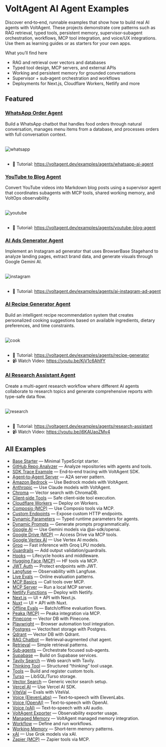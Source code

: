 # VoltAgent AI Agent Examples

Discover end‑to‑end, runnable examples that show how to build real AI agents with VoltAgent. These projects demonstrate core patterns such as RAG retrieval, typed tools, persistent memory, supervisor‑subagent orchestration, workflows, MCP tool integration, and voice/UX integrations. Use them as learning guides or as starters for your own apps.

What you’ll find here

- RAG and retrieval over vectors and databases
- Typed tool design, MCP servers, and external APIs
- Working and persistent memory for grounded conversations
- Supervisor + sub‑agent orchestration and workflows
- Deployments for Next.js, Cloudflare Workers, Netlify and more

## Featured

### [WhatsApp Order Agent](./with-whatsapp)

Build a WhatsApp chatbot that handles food orders through natural conversation, manages menu items from a database, and processes orders with full conversation context.

<br/>

<img alt="whatsapp" src="https://github.com/user-attachments/assets/dc9c4986-3e68-42f8-a450-ecd79b4dbd99" />

<br/>
<br/>

- 📖 Tutorial: https://voltagent.dev/examples/agents/whatsapp-ai-agent

### [YouTube to Blog Agent](./with-youtube-to-blog)

Convert YouTube videos into Markdown blog posts using a supervisor agent that coordinates subagents with MCP tools, shared working memory, and VoltOps observability.

<br/>

<img alt="youtube" src="https://github.com/user-attachments/assets/f9c944cf-8a9a-4ac5-a5f9-860ce08f058b" />

<br/>
<br/>

- 📖 Tutorial: https://voltagent.dev/examples/agents/youtube-blog-agent

### [AI Ads Generator Agent](./with-ad-creator)

Implement an Instagram ad generator that uses BrowserBase Stagehand to analyze landing pages, extract brand data, and generate visuals through Google Gemini AI.

<br/>

<img alt="instagram" src="https://github.com/user-attachments/assets/973e79c7-34ec-4f8e-8a41-9273d44234c6" />

<br/>
<br/>

- 📖 Tutorial: https://voltagent.dev/examples/agents/ai-instagram-ad-agent

### [AI Recipe Generator Agent](./with-recipe-generator)

Build an intelligent recipe recommendation system that creates personalized cooking suggestions based on available ingredients, dietary preferences, and time constraints.

<br/>

<img alt="cook" src="https://github.com/user-attachments/assets/dde6ce2f-c963-4075-9825-f216bc6e3467" />

<br/>
<br/>

- 📖 Tutorial: https://voltagent.dev/examples/agents/recipe-generator
- 📹 Watch Video: https://youtu.be/KjV1c6AhlfY

### [AI Research Assistant Agent](./with-research-assistant)

Create a multi-agent research workflow where different AI agents collaborate to research topics and generate comprehensive reports with type-safe data flow.

<br/>

<img alt="research" src="https://github.com/user-attachments/assets/8f459748-132e-4ff3-9afe-0561fa5075c2" />

<br/>
<br/>

- 📖 Tutorial: https://voltagent.dev/examples/agents/research-assistant
- 📹 Watch Video: https://youtu.be/j6KAUaoZMy4

## All Examples

- [Base Starter](./base) — Minimal TypeScript starter.
- [GitHub Repo Analyzer](./github-repo-analyzer) — Analyze repositories with agents and tools.
- [SDK Trace Example](./sdk-trace-example) — End‑to‑end tracing with VoltAgent SDK.
- [Agent‑to‑Agent Server](./with-a2a-server) — A2A server pattern.
- [Amazon Bedrock](./with-amazon-bedrock) — Use Bedrock models with VoltAgent.
- [Anthropic](./with-anthropic) — Use Claude models with VoltAgent.
- [Chroma](./with-chroma) — Vector search with ChromaDB.
- [Client‑side Tools](./with-client-side-tools) — Safe client‑side tool execution.
- [Cloudflare Workers](./with-cloudflare-workers) — Deploy on Workers.
- [Composio (MCP)](./with-composio-mcp) — Use Composio tools via MCP.
- [Custom Endpoints](./with-custom-endpoints) — Expose custom HTTP endpoints.
- [Dynamic Parameters](./with-dynamic-parameters) — Typed runtime parameters for agents.
- [Dynamic Prompts](./with-dynamic-prompts) — Generate prompts programmatically.
- [Google AI](./with-google-ai) — Use Gemini models via @ai-sdk/openai.
- [Google Drive (MCP)](./with-google-drive-mcp) — Access Drive via MCP tools.
- [Google Vertex AI](./with-google-vertex-ai) — Use Vertex AI models.
- [Groq](./with-groq-ai) — Fast inference with Groq LPU models.
- [Guardrails](./with-guardrails) — Add output validation/guardrails.
- [Hooks](./with-hooks) — Lifecycle hooks and middleware.
- [Hugging Face (MCP)](./with-hugging-face-mcp) — HF tools via MCP.
- [JWT Auth](./with-jwt-auth) — Protect endpoints with JWT.
- [Langfuse](./with-langfuse) — Observability with Langfuse.
- [Live Evals](./with-live-evals) — Online evaluation patterns.
- [MCP Basics](./with-mcp) — Call tools over MCP.
- [MCP Server](./with-mcp-server) — Run a local MCP server.
- [Netlify Functions](./with-netlify-functions) — Deploy with Netlify.
- [Next.js](./with-nextjs) — UI + API with Next.js.
- [Nuxt](./with-nuxt) — UI + API with Nuxt.
- [Offline Evals](./with-offline-evals) — Batch/offline evaluation flows.
- [Peaka (MCP)](./with-peaka-mcp) — Peaka integration via MCP.
- [Pinecone](./with-pinecone) — Vector DB with Pinecone.
- [Playwright](./with-playwright) — Browser automation tool integration.
- [Postgres](./with-postgres) — Vector/text storage with Postgres.
- [Qdrant](./with-qdrant) — Vector DB with Qdrant.
- [RAG Chatbot](./with-rag-chatbot) — Retrieval‑augmented chat agent.
- [Retrieval](./with-retrieval) — Simple retrieval patterns.
- [Sub‑agents](./with-subagents) — Orchestrate focused sub‑agents.
- [Supabase](./with-supabase) — Build on Supabase services.
- [Tavily Search](./with-tavily-search) — Web search with Tavily.
- [Thinking Tool](./with-thinking-tool) — Structured “thinking” tool usage.
- [Tools](./with-tools) — Build and register custom tools.
- [Turso](./with-turso) — LibSQL/Turso storage.
- [Vector Search](./with-vector-search) — Generic vector search setup.
- [Vercel AI](./with-vercel-ai) — Use Vercel AI SDK.
- [ViteVal](./with-viteval) — Evals with ViteVal.
- [Voice (ElevenLabs)](./with-voice-elevenlabs) — Text‑to‑speech with ElevenLabs.
- [Voice (OpenAI)](./with-voice-openai) — Text‑to‑speech with OpenAI.
- [Voice (xAI)](./with-voice-xsai) — Text‑to‑speech with xAI audio.
- [VoltAgent Exporter](./with-voltagent-exporter) — Observability exporter usage.
- [Managed Memory](./with-voltagent-managed-memory) — VoltAgent managed memory integration.
- [Workflow](./with-workflow) — Define and run workflows.
- [Working Memory](./with-working-memory) — Short‑term memory patterns.
- [xAI](./with-xsai) — Use Grok models via xAI.
- [Zapier (MCP)](./with-zapier-mcp) — Zapier tools via MCP.
